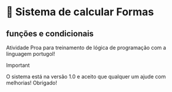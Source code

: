 # 🐙 Sistema de calcular Formas

## funções e condicionais

Atividade Proa para treinamento de lógica de programação com a linguagem portugol!

> [!IMPORTANT]
> O sistema está na versão 1.0 e aceito que qualquer um ajude com melhorias! Obrigado!
